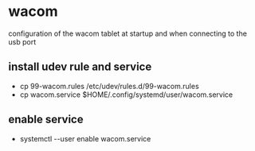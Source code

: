 # wacom

configuration of the wacom tablet at startup and when connecting to the usb port

## install udev rule and service

- cp 99-wacom.rules /etc/udev/rules.d/99-wacom.rules
- cp wacom.service $HOME/.config/systemd/user/wacom.service

## enable service

- systemctl --user enable wacom.service
